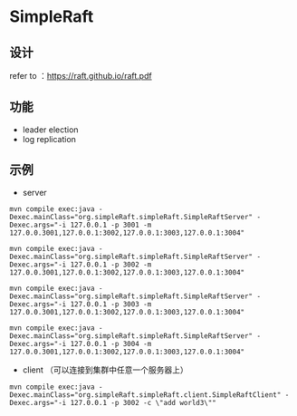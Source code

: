 # SimpleRaft

## 设计
refer to ：https://raft.github.io/raft.pdf

## 功能
- leader election
- log replication


## 示例

- server

`
  mvn compile exec:java -Dexec.mainClass="org.simpleRaft.simpleRaft.SimpleRaftServer" -Dexec.args="-i 127.0.0.1 -p 3001 -m 127.0.0.3001,127.0.0.1:3002,127.0.0.1:3003,127.0.0.1:3004"
`

`
  mvn compile exec:java -Dexec.mainClass="org.simpleRaft.simpleRaft.SimpleRaftServer" -Dexec.args="-i 127.0.0.1 -p 3002 -m 127.0.0.3001,127.0.0.1:3002,127.0.0.1:3003,127.0.0.1:3004"
`

`
  mvn compile exec:java -Dexec.mainClass="org.simpleRaft.simpleRaft.SimpleRaftServer" -Dexec.args="-i 127.0.0.1 -p 3003 -m 127.0.0.3001,127.0.0.1:3002,127.0.0.1:3003,127.0.0.1:3004"
`

`
  mvn compile exec:java -Dexec.mainClass="org.simpleRaft.simpleRaft.SimpleRaftServer" -Dexec.args="-i 127.0.0.1 -p 3004 -m 127.0.0.3001,127.0.0.1:3002,127.0.0.1:3003,127.0.0.1:3004"
`

- client （可以连接到集群中任意一个服务器上）

`
 mvn compile exec:java -Dexec.mainClass="org.simpleRaft.simpleRaft.client.SimpleRaftClient" -Dexec.args="-i 127.0.0.1 -p 3002 -c \"add world3\""
 `
 
